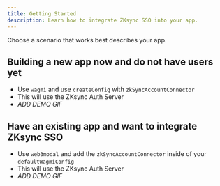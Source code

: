 ```yaml
---
title: Getting Started
description: Learn how to integrate ZKsync SSO into your app.
---
```


Choose a scenario that works best describes your app.

## Building a new app now and do not have users yet

- Use `wagmi` and use `createConfig` with `zkSyncAccountConnector`
- This will use the ZKsync Auth Server
- *ADD DEMO GIF*

## Have an existing app and want to integrate ZKsync SSO

- Use `web3modal` and add the `zkSyncAccountConnector` inside of your `defaultWagmiConfig`
- This will use the ZKsync Auth Server
- *ADD DEMO GIF*
